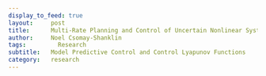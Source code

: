 ```yaml
---
display_to_feed: true
layout:     post
title:      Multi-Rate Planning and Control of Uncertain Nonlinear Systems
author:     Noel Csomay-Shanklin
tags: 		  Research
subtitle:   Model Predictive Control and Control Lyapunov Functions
category:   research
---
```


